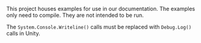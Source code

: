This project houses examples for use in our documentation. The examples only need to compile. They are not
intended to be run.

The `System.Console.Writeline()` calls must be replaced with `Debug.Log()` calls in Unity.